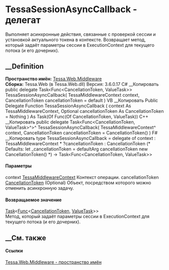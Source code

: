 # TessaSessionAsyncCallback - делегат
Выполняет асинхронные действия, связанные с проверкой сессии и установкой
актуального токена в контексте. Возвращает метод, который задаёт параметры
сессии в ExecutionContext для текущего потока (и его дочерних).
## __Definition
 **Пространство имён:** [Tessa.Web.Middleware](N_Tessa_Web_Middleware.htm)  
 **Сборка:** Tessa.Web (в Tessa.Web.dll) Версия: 3.6.0.17
C# __Копировать
     public delegate Task<Func<CancellationToken, ValueTask>> TessaSessionAsyncCallback(
    	TessaMiddlewareContext context,
    	CancellationToken cancellationToken = default
    )
VB __Копировать
     Public Delegate Function TessaSessionAsyncCallback ( 
    	context As TessaMiddlewareContext,
    	Optional cancellationToken As CancellationToken = Nothing
    ) As Task(Of Func(Of CancellationToken, ValueTask))
C++ __Копировать
     public delegate Task<Func<CancellationToken, ValueTask>^>^ TessaSessionAsyncCallback(
    	TessaMiddlewareContext^ context, 
    	CancellationToken cancellationToken = CancellationToken()
    )
F# __Копировать
     type TessaSessionAsyncCallback = 
        delegate of 
            context : TessaMiddlewareContext * 
            ?cancellationToken : CancellationToken 
    (* Defaults:
            let _cancellationToken = defaultArg cancellationToken new CancellationToken()
    *)
    -> Task<Func<CancellationToken, ValueTask>>
#### Параметры
context
[TessaMiddlewareContext](T_Tessa_Web_Middleware_TessaMiddlewareContext.htm)
    Контекст операции.
cancellationToken
[CancellationToken](https://learn.microsoft.com/dotnet/api/system.threading.cancellationtoken)
(Optional)
    Объект, посредством которого можно отменить асинхронную задачу.
#### Возвращаемое значение
[Task](https://learn.microsoft.com/dotnet/api/system.threading.tasks.task-1)<[Func](https://learn.microsoft.com/dotnet/api/system.func-2)<[CancellationToken](https://learn.microsoft.com/dotnet/api/system.threading.cancellationtoken),
[ValueTask](https://learn.microsoft.com/dotnet/api/system.threading.tasks.valuetask)>>  
Метод, который задаёт параметры сессии в ExecutionContext для текущего потока
(и его дочерних).
##  __См. также
#### Ссылки
[Tessa.Web.Middleware - пространство имён](N_Tessa_Web_Middleware.htm)
